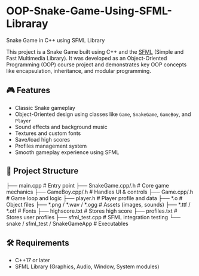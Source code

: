 # OOP-Snake-Game-Using-SFML-Libraray
Snake Game in C++ using SFML Library

This project is a Snake Game built using C++ and the [SFML](https://www.sfml-dev.org/) (Simple and Fast Multimedia Library). 
It was developed as an Object-Oriented Programming (OOP) course project and demonstrates key OOP concepts like encapsulation, inheritance, and modular programming.

## 🎮 Features

- Classic Snake gameplay
- Object-Oriented design using classes like `Game`, `SnakeGame`, `GameBoy`, and `Player`
- Sound effects and background music
- Textures and custom fonts
- Save/load high scores
- Profiles management system
- Smooth gameplay experience using SFML


  


## 📁 Project Structure
├── main.cpp # Entry point
├── SnakeGame.cpp/.h # Core game mechanics
├── GameBoy.cpp/.h # Handles UI & controls
├── Game.cpp/.h # Game loop and logic
├── player.h # Player profile and data
├── *.o # Object files
├── *.png / *.wav / *.ogg # Assets (images, sounds)
├── *.ttf / *.otf # Fonts
├── highscore.txt # Stores high score
├── profiles.txt # Stores user profiles
├── sfml_test.cpp # SFML integration testing
└── snake / sfml_test / SnakeGameApp # Executables

## 🛠️ Requirements
- C++17 or later
- SFML Library (Graphics, Audio, Window, System modules)
  
